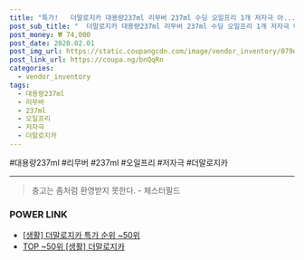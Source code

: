 ```yaml
--- 
title: "특가!   더말로지카 대용량237ml 리무버 237ml 수딩 오일프리 1개 저자극 아..." 
post_sub_title: "  더말로지카 대용량237ml 리무버 237ml 수딩 오일프리 1개 저자극 아이메이크업" 
post_money: ₩ 74,000 
post_date: 2020.02.01 
post_img_url: https://static.coupangcdn.com/image/vendor_inventory/079e/5702bc7ef230341979ecbbf146c82f5bc4a987d2f1aa0704a4f3ec416250.jpg 
post_link_url: https://coupa.ng/bnQqRn 
categories: 
  - vendor_inventory 
tags: 
  - 대용량237ml 
  - 리무버 
  - 237ml 
  - 오일프리 
  - 저자극 
  - 더말로지카 
--- 
```

  #대용량237ml #리무버 #237ml #오일프리 #저자극 #더말로지카 
<hr> 

> 충고는 좀처럼 환영받지 못한다. - 체스터필드 


### POWER LINK

* <a href="https://blog.naver.com/sakai111/221792674273" target="_blank"> [생활] 더말로지카 특가 순위 ~50위</a>
* <a href="https://blog.naver.com/an0733/221792674262" target="_blank"> TOP ~50위 [생활] 더말로지카</a>
